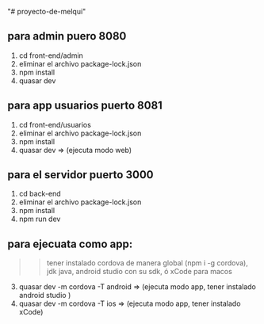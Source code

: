 "# proyecto-de-melqui" 
## para admin puero 8080
1. cd front-end/admin
2. eliminar el archivo package-lock.json
3. npm install
4. quasar dev

## para app usuarios puerto 8081
1. cd front-end/usuarios
2. eliminar el archivo package-lock.json
3. npm install
2. quasar dev  =>  (ejecuta modo web)

## para el servidor puerto 3000
1. cd back-end
2. eliminar el archivo package-lock.json
3. npm install
4. npm run dev

## para ejecuata como app:
>> tener instalado cordova de manera global (npm i -g cordova), jdk java, android studio con su sdk, ó xCode para macos
3. quasar dev -m cordova -T android => (ejecuta modo app, tener instalado android studio )
4. quasar dev -m cordova -T ios => (ejecuta modo app, tener instalado xCode)
